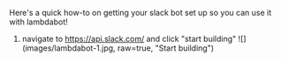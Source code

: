 Here's a quick how-to on getting your slack bot set up so you can use it with lambdabot!

1. navigate to https://api.slack.com/ and click "start building"
![](images/lambdabot-1.jpg, raw=true, "Start building")
